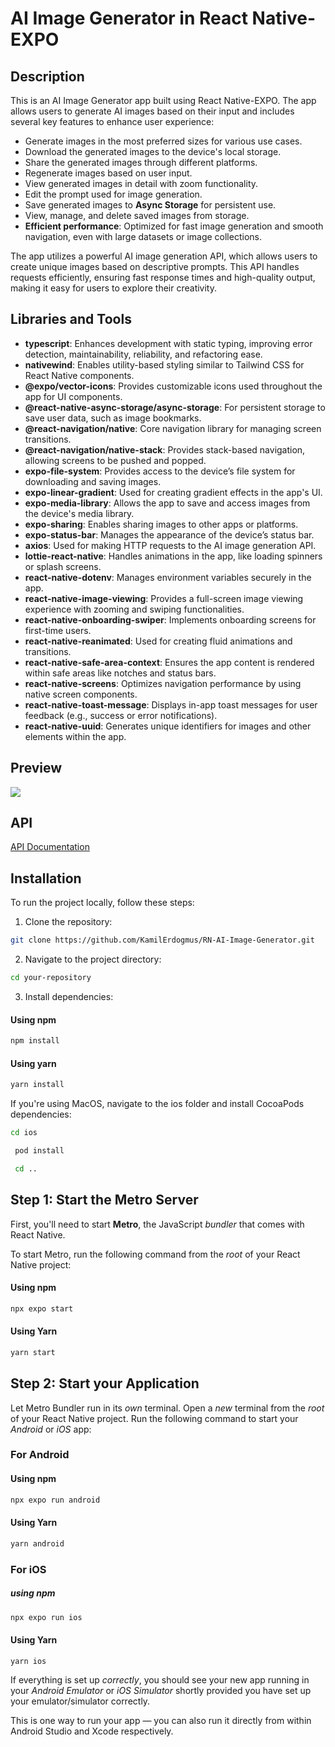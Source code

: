 # AI Image Generator in React Native-EXPO

## Description

This is an AI Image Generator app built using React Native-EXPO. The app allows users to generate AI images based on their input and includes several key features to enhance user experience:

- Generate images in the most preferred sizes for various use cases.
- Download the generated images to the device's local storage.
- Share the generated images through different platforms.
- Regenerate images based on user input.
- View generated images in detail with zoom functionality.
- Edit the prompt used for image generation.
- Save generated images to **Async Storage** for persistent use.
- View, manage, and delete saved images from storage.
- **Efficient performance**: Optimized for fast image generation and smooth navigation, even with large datasets or image collections.

The app utilizes a powerful AI image generation API, which allows users to create unique images based on descriptive prompts. This API handles requests efficiently, ensuring fast response times and high-quality output, making it easy for users to explore their creativity.

## Libraries and Tools

- **typescript**: Enhances development with static typing, improving error detection, maintainability, reliability, and refactoring ease.
- **nativewind**: Enables utility-based styling similar to Tailwind CSS for React Native components.
- **@expo/vector-icons**: Provides customizable icons used throughout the app for UI components.
- **@react-native-async-storage/async-storage**: For persistent storage to save user data, such as image bookmarks.
- **@react-navigation/native**: Core navigation library for managing screen transitions.
- **@react-navigation/native-stack**: Provides stack-based navigation, allowing screens to be pushed and popped.
- **expo-file-system**: Provides access to the device’s file system for downloading and saving images.
- **expo-linear-gradient**: Used for creating gradient effects in the app's UI.
- **expo-media-library**: Allows the app to save and access images from the device's media library.
- **expo-sharing**: Enables sharing images to other apps or platforms.
- **expo-status-bar**: Manages the appearance of the device’s status bar.
- **axios**: Used for making HTTP requests to the AI image generation API.
- **lottie-react-native**: Handles animations in the app, like loading spinners or splash screens.
- **react-native-dotenv**: Manages environment variables securely in the app.
- **react-native-image-viewing**: Provides a full-screen image viewing experience with zooming and swiping functionalities.
- **react-native-onboarding-swiper**: Implements onboarding screens for first-time users.
- **react-native-reanimated**: Used for creating fluid animations and transitions.
- **react-native-safe-area-context**: Ensures the app content is rendered within safe areas like notches and status bars.
- **react-native-screens**: Optimizes navigation performance by using native screen components.
- **react-native-toast-message**: Displays in-app toast messages for user feedback (e.g., success or error notifications).
- **react-native-uuid**: Generates unique identifiers for images and other elements within the app.

## Preview

![](/assets/G_AI-Img_Generator.gif)

## API

[API Documentation](https://rapidapi.com/rphrp1985/api/chatgpt-42)

## Installation

To run the project locally, follow these steps:

1. Clone the repository:

```bash
git clone https://github.com/KamilErdogmus/RN-AI-Image-Generator.git
```

2. Navigate to the project directory:

```bash
cd your-repository
```

3. Install dependencies:

#### Using npm

```bash
npm install
```

#### Using yarn

```bash
yarn install
```

If you're using MacOS, navigate to the ios folder and install CocoaPods dependencies:

```bash
cd ios
```

```bash
 pod install
```

```bash
 cd ..
```

## Step 1: Start the Metro Server

First, you'll need to start **Metro**, the JavaScript _bundler_ that comes with React Native.

To start Metro, run the following command from the _root_ of your React Native project:

#### Using npm

```bash
npx expo start
```

#### Using Yarn

```bash
yarn start
```

## Step 2: Start your Application

Let Metro Bundler run in its _own_ terminal. Open a _new_ terminal from the _root_ of your React Native project. Run the following command to start your _Android_ or _iOS_ app:

### For Android

#### Using npm

```bash
npx expo run android
```

#### Using Yarn

```bash
yarn android
```

### For iOS

##### using npm

```bash
npx expo run ios
```

#### Using Yarn

```bash
yarn ios
```

If everything is set up _correctly_, you should see your new app running in your _Android Emulator_ or _iOS Simulator_ shortly provided you have set up your emulator/simulator correctly.

This is one way to run your app — you can also run it directly from within Android Studio and Xcode respectively.
